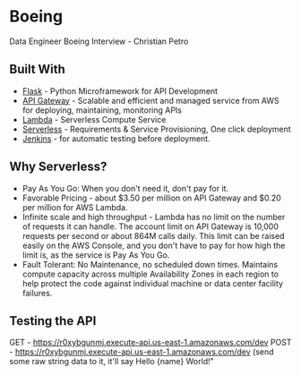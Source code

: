 # Boeing
Data Engineer Boeing Interview - Christian Petro


## Built With

* [Flask](http://flask.pocoo.org/) - Python Microframework for API Development
* [API Gateway](https://aws.amazon.com/api-gateway/) - Scalable and efficient and managed service from AWS for deploying, maintaining, monitoring APIs
* [Lambda](https://aws.amazon.com/lambda/) - Serverless Compute Service
* [Serverless](https://serverless.com/) - Requirements & Service Provisioning, One click deployment
* [Jenkins](https://jenkins.io/) - for automatic testing before deployment.

## Why Serverless?
- Pay As You Go: When you don't need it, don't pay for it. 
- Favorable Pricing - about $3.50 per million on API Gateway and $0.20 per million for AWS Lambda.
- Infinite scale and high throughput - Lambda has no limit on the number of requests it can handle. The account limit on API Gateway is 10,000 requests per second or about 864M calls daily. This limit can be raised easily on the AWS Console, and you don't have to pay for how high the limit is, as the service is Pay As You Go.
- Fault Tolerant: No Maintenance, no scheduled down times. Maintains compute capacity across multiple Availability Zones in each region to help protect the code against individual machine or data center facility failures.

## Testing the API
GET - https://r0xybgunmj.execute-api.us-east-1.amazonaws.com/dev
POST - https://r0xybgunmj.execute-api.us-east-1.amazonaws.com/dev (send some raw string data to it, it'll say Hello {name} World!"
